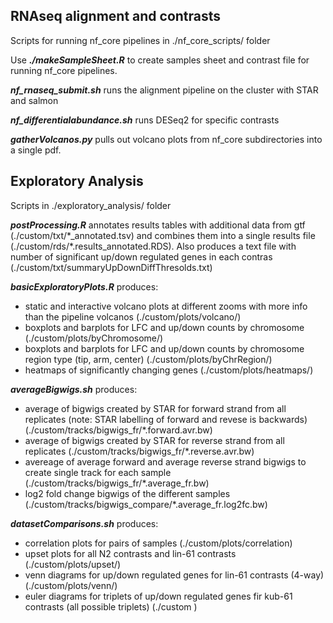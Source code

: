 ## RNAseq alignment and contrasts

Scripts for running nf_core pipelines in ./nf_core_scripts/ folder

Use ***./makeSampleSheet.R*** to create samples sheet and contrast file for running nf_core pipelines.

***nf_rnaseq_submit.sh*** runs the alignment pipeline on the cluster with STAR and salmon

***nf_differentialabundance.sh*** runs DESeq2 for specific contrasts

***gatherVolcanos.py*** pulls out volcano plots from nf_core subdirectories into a single pdf.


## Exploratory Analysis

Scripts in ./exploratory_analysis/ folder

***postProcessing.R*** annotates results tables with additional data from gtf (./custom/txt/\*_annotated.tsv) and
combines them into a single results file (./custom/rds/\*.results_annotated.RDS). Also produces a text file with number of
significant up/down regulated genes in each contras (./custom/txt/summaryUpDownDiffThresolds.txt)

***basicExploratoryPlots.R*** produces:
- static and interactive volcano plots at different zooms with more info than the pipeline volcanos (./custom/plots/volcano/)
- boxplots and barplots for LFC and up/down counts by chromosome (./custom/plots/byChromosome/)
- boxplots and barplots for LFC and up/down counts by chromosome region type (tip, arm, center) (./custom/plots/byChrRegion/)
- heatmaps of significantly changing genes (./custom/plots/heatmaps/)

***averageBigwigs.sh*** produces:
- average of bigwigs created by STAR for forward strand from all replicates 
(note: STAR labelling of forward and revese is backwards) (./custom/tracks/bigwigs_fr/\*.forward.avr.bw)
- average of bigwigs created by STAR for reverse strand from all replicates  (./custom/tracks/bigwigs_fr/\*.reverse.avr.bw)
- avereage of average forward and average reverse strand bigwigs to create
single track for each sample  (./custom/tracks/bigwigs_fr/\*.average_fr.bw)
- log2 fold change bigwigs of the different samples (./custom/tracks/bigwigs_compare/\*.average_fr.log2fc.bw)

***datasetComparisons.sh*** produces:
- correlation plots for pairs of samples (./custom/plots/correlation)
- upset plots for all N2 contrasts and lin-61 contrasts (./custom/plots/upset/)
- venn diagrams for up/down regulated genes for lin-61 contrasts (4-way) (./custom/plots/venn/)
- euler diagrams for triplets of up/down regulated genes fir kub-61 contrasts (all possible triplets) (./custom
)


